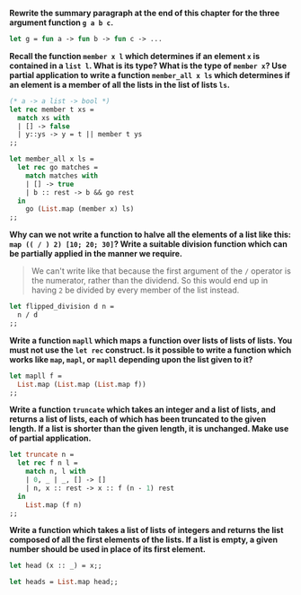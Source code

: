 **Rewrite the summary paragraph at the end of this chapter for the three
argument function `g a b c`.**

```ocaml
let g = fun a -> fun b -> fun c -> ...
```

**Recall the function `member x l` which determines if an element `x` is
contained in a `list l`. What is its type? What is the type of `member x`? Use
partial application to write a function `member_all x ls` which determines if an
element is a member of all the lists in the list of lists `ls`.**

```ocaml
(* a -> a list -> bool *)
let rec member t xs =
  match xs with
  | [] -> false
  | y::ys -> y = t || member t ys
;;

let member_all x ls =
  let rec go matches =
    match matches with
    | [] -> true
    | b :: rest -> b && go rest
  in
    go (List.map (member x) ls)
;;
```

**Why can we not write a function to halve all the elements of a list like this:
`map (( / ) 2) [10; 20; 30]`? Write a suitable division function which can be
partially applied in the manner we require.**

> We can't write like that because the first argument of the `/` operator is the
> numerator, rather than the dividend. So this would end up in having `2` be
> divided by every member of the list instead.

```ocaml
let flipped_division d n =
  n / d
;;
```

**Write a function `mapll` which maps a function over lists of lists of lists.
You must not use the `let rec` construct. Is it possible to write a function
which works like `map`, `mapl`, or `mapll` depending upon the list given to
it?**

```ocaml
let mapll f =
  List.map (List.map (List.map f))
;;
```

**Write a function `truncate` which takes an integer and a list of lists, and
returns a list of lists, each of which has been truncated to the given length.
If a list is shorter than the given length, it is unchanged. Make use of partial
application.**

```ocaml
let truncate n =
  let rec f n l =
    match n, l with
    | 0, _ | _, [] -> []
    | n, x :: rest -> x :: f (n - 1) rest
  in
    List.map (f n)
;;
```

**Write a function which takes a list of lists of integers and returns the list
composed of all the first elements of the lists. If a list is empty, a given
number should be used in place of its first element.**

```ocaml
let head (x :: _) = x;;

let heads = List.map head;;
```

